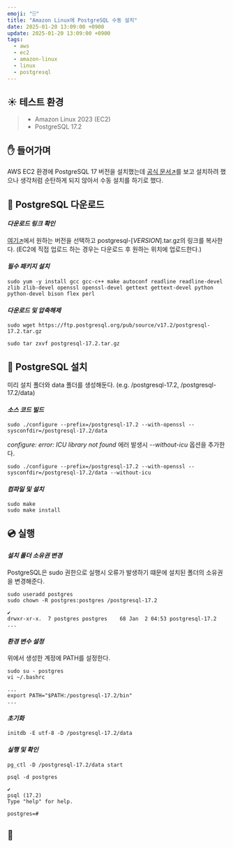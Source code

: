 ```yaml
---
emoji: "🗄️"
title: "Amazon Linux에 PostgreSQL 수동 설치"
date: 2025-01-20 13:09:00 +0900
update: 2025-01-20 13:09:00 +0900
tags:
  - aws
  - ec2
  - amazon-linux
  - linux
  - postgresql
---
```


## ☀️ 테스트 환경
> - Amazon Linux 2023 (EC2)
> - PostgreSQL 17.2

## ✋ 들어가며
AWS EC2 환경에 PostgreSQL 17 버전을 설치했는데 [공식 문서↗](https://www.postgresql.org/download/linux/redhat/)를 보고 설치하려 했으나 생각처럼 순탄하게 되지 않아서 수동 설치를 하기로 했다.

## 💾 PostgreSQL 다운로드

#### ***다운로드 링크 확인***
[여기↗](https://ftp.postgresql.org/pub/source/)에서 원하는 버전을 선택하고 postgresql-[_VERSION_].tar.gz의 링크를 복사한다. (EC2에 직접 업로드 하는 경우는 다운로드 후 원하는 위치에 업로드한다.)

#### ***필수 패키지 설치***
```Shell
sudo yum -y install gcc gcc-c++ make autoconf readline readline-devel zlib zlib-devel openssl openssl-devel gettext gettext-devel python python-devel bison flex perl
```

#### ***다운로드 및 압축해제***
```Shell
sudo wget https://ftp.postgresql.org/pub/source/v17.2/postgresql-17.2.tar.gz
```

```Shell
sudo tar zxvf postgresql-17.2.tar.gz
```


## 🚀 PostgreSQL 설치
미리 설치 폴더와 data 폴더를 생성해둔다. (e.g. /postgresql-17.2, /postgresql-17.2/data) 

#### ***소스 코드 빌드***
```Shell
sudo ./configure --prefix=/postgresql-17.2 --with-openssl --sysconfdir=/postgresql-17.2/data
```

_configure: error: ICU library not found_ 에러 발생시 _--without-icu_ 옵션을 추가한다.

```Shell
sudo ./configure --prefix=/postgresql-17.2 --with-openssl --sysconfdir=/postgresql-17.2/data --without-icu
```

#### ***컴파일 및 설치***
```Shell
sudo make
sudo make install
```

## 💿 실행

#### ***설치 폴더 소유권 변경***
PostgreSQL은 sudo 권한으로 실행시 오류가 발생하기 떄문에 설치된 폴더의 소유권을 변경해준다.

```Shell
sudo useradd postgres
sudo chown -R postgres:postgres /postgresql-17.2
```

``` Shell
✔
drwxr-xr-x.  7 postgres postgres    68 Jan  2 04:53 postgresql-17.2
...
```

#### ***환경 변수 설정***
위에서 생성한 계정에 PATH를 설정한다.
```Shell
sudo su - postgres
vi ~/.bashrc
```
```Shell
...
export PATH="$PATH:/postgresql-17.2/bin"
...
```

#### ***초기화***
```Shell
initdb -E utf-8 -D /postgresql-17.2/data
```

#### ***실행 및 확인***
```Shell
pg_ctl -D /postgresql-17.2/data start
```
```Shell
psql -d postgres
```
```Shell
✔
psql (17.2)
Type "help" for help.

postgres=#
```

## 👋

